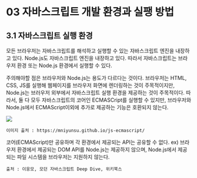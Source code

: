 # 03 자바스크립트 개발 환경과 실팽 방법

## 3.1 자바스크립트 실행 환경

모든 브라우저는 자바스크립트를 해석하고 실행할 수 있는 자바스크립트 엔진을 내장하고 있다. Node.js도 자바스크립트 엔진을 내장하고 있다. 따라서 자바스크립트는 브라우저 환경 또는 Node.js 환경에서 실행할 수 있다.

주의해야할 점은 브라우저와 Node.js는 용도가 다르다는 것이다. 브라우저는 HTML, CSS, JS를 실행해 웹페이지를 브라우저 화면에 렌더링하는 것이 주목적이지만, Node.js는 브러우저 외부에서 자바스크립트 실행 환경을 제공하는 것이 주목적이다. 따라서, 둘 다 모두 자바스크립트의 코어인 ECMASCript를 실행할 수 있지만, 브라우저와 Node.js에서 ECMAScript이외에 추가로 제공하는 기능은 호환되지 않는다.

![](https://velog.velcdn.com/images/wlals4264/post/cc208746-c66f-4b7a-a773-6e67f82b12a5/image.png)

```
이미지 출처 : https://mniyunsu.github.io/js-ecmascript/
```

코어(ECMAScript)만 공유하며 각 환경에서 제공되는 API는 공유할 수 없다.
ex) 브라우저 환경에서 제공되는 DOM API를 Node.js는 제공하지 않으며, Node.js에서 제공되는 파일 시스템을 브라우저는 지원하지 않는다.

```
출처 : 이웅모, 모던 자바스크립트 Deep Dive, 위키북스
```
